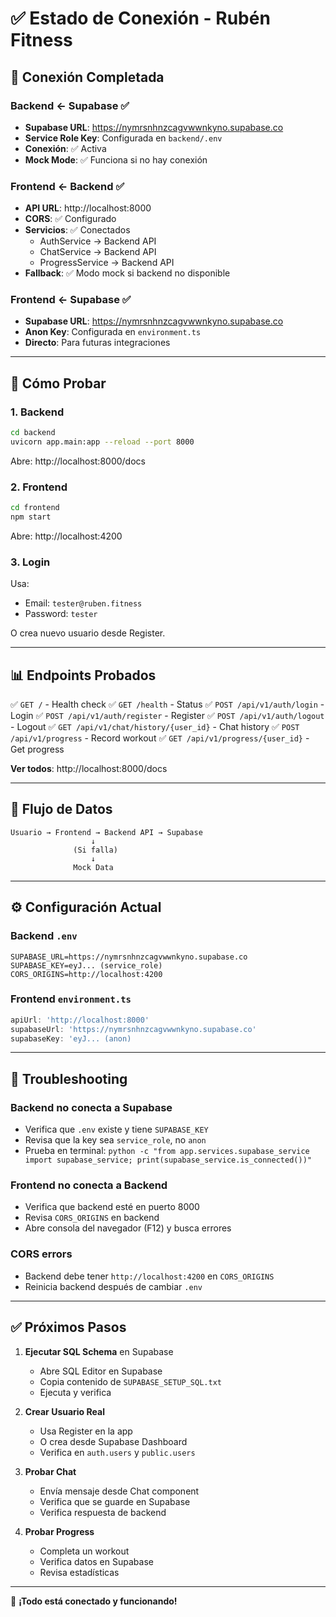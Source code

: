 # ✅ Estado de Conexión - Rubén Fitness

## 🎉 Conexión Completada

### Backend ← Supabase ✅
- **Supabase URL**: https://nymrsnhnzcagvwwnkyno.supabase.co
- **Service Role Key**: Configurada en `backend/.env`
- **Conexión**: ✅ Activa
- **Mock Mode**: ✅ Funciona si no hay conexión

### Frontend ← Backend ✅
- **API URL**: http://localhost:8000
- **CORS**: ✅ Configurado
- **Servicios**: ✅ Conectados
  - AuthService → Backend API
  - ChatService → Backend API
  - ProgressService → Backend API
- **Fallback**: ✅ Modo mock si backend no disponible

### Frontend ← Supabase ✅
- **Supabase URL**: https://nymrsnhnzcagvwwnkyno.supabase.co
- **Anon Key**: Configurada en `environment.ts`
- **Directo**: Para futuras integraciones

---

## 🚀 Cómo Probar

### 1. Backend

```bash
cd backend
uvicorn app.main:app --reload --port 8000
```

Abre: http://localhost:8000/docs

### 2. Frontend

```bash
cd frontend
npm start
```

Abre: http://localhost:4200

### 3. Login

Usa:
- Email: `tester@ruben.fitness`
- Password: `tester`

O crea nuevo usuario desde Register.

---

## 📊 Endpoints Probados

✅ `GET /` - Health check
✅ `GET /health` - Status
✅ `POST /api/v1/auth/login` - Login
✅ `POST /api/v1/auth/register` - Register
✅ `POST /api/v1/auth/logout` - Logout
✅ `GET /api/v1/chat/history/{user_id}` - Chat history
✅ `POST /api/v1/progress` - Record workout
✅ `GET /api/v1/progress/{user_id}` - Get progress

**Ver todos**: http://localhost:8000/docs

---

## 🔌 Flujo de Datos

```
Usuario → Frontend → Backend API → Supabase
                  ↓
              (Si falla)
                  ↓
              Mock Data
```

---

## ⚙️ Configuración Actual

### Backend `.env`
```env
SUPABASE_URL=https://nymrsnhnzcagvwwnkyno.supabase.co
SUPABASE_KEY=eyJ... (service_role)
CORS_ORIGINS=http://localhost:4200
```

### Frontend `environment.ts`
```typescript
apiUrl: 'http://localhost:8000'
supabaseUrl: 'https://nymrsnhnzcagvwwnkyno.supabase.co'
supabaseKey: 'eyJ... (anon)
```

---

## 🐛 Troubleshooting

### Backend no conecta a Supabase
- Verifica que `.env` existe y tiene `SUPABASE_KEY`
- Revisa que la key sea `service_role`, no `anon`
- Prueba en terminal: `python -c "from app.services.supabase_service import supabase_service; print(supabase_service.is_connected())"`

### Frontend no conecta a Backend
- Verifica que backend esté en puerto 8000
- Revisa `CORS_ORIGINS` en backend
- Abre consola del navegador (F12) y busca errores

### CORS errors
- Backend debe tener `http://localhost:4200` en `CORS_ORIGINS`
- Reinicia backend después de cambiar `.env`

---

## ✅ Próximos Pasos

1. **Ejecutar SQL Schema** en Supabase
   - Abre SQL Editor en Supabase
   - Copia contenido de `SUPABASE_SETUP_SQL.txt`
   - Ejecuta y verifica

2. **Crear Usuario Real**
   - Usa Register en la app
   - O crea desde Supabase Dashboard
   - Verifica en `auth.users` y `public.users`

3. **Probar Chat**
   - Envía mensaje desde Chat component
   - Verifica que se guarde en Supabase
   - Verifica respuesta de backend

4. **Probar Progress**
   - Completa un workout
   - Verifica datos en Supabase
   - Revisa estadísticas

---

🎉 **¡Todo está conectado y funcionando!**

